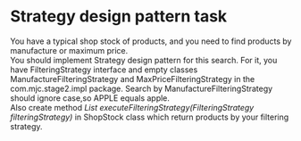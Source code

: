# Strategy design pattern task

You have a typical shop stock of products, and you need to find products by
manufacture or maximum price.  
You should implement Strategy design pattern for this search. For it, you have
FilteringStrategy interface and empty classes ManufactureFilteringStrategy and
MaxPriceFilteringStrategy in the com.mjc.stage2.impl package. Search by
ManufactureFilteringStrategy should ignore case,so APPLE equals apple.   
Also create method _List<Product> executeFilteringStrategy(FilteringStrategy
filteringStrategy)_  in ShopStock class which return products by your filtering
strategy. 